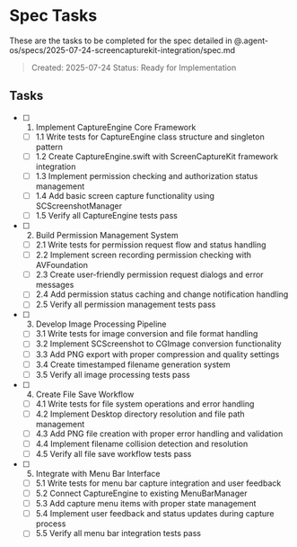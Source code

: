 # Spec Tasks

These are the tasks to be completed for the spec detailed in @.agent-os/specs/2025-07-24-screencapturekit-integration/spec.md

> Created: 2025-07-24
> Status: Ready for Implementation

## Tasks

- [ ] 1. Implement CaptureEngine Core Framework
  - [ ] 1.1 Write tests for CaptureEngine class structure and singleton pattern
  - [ ] 1.2 Create CaptureEngine.swift with ScreenCaptureKit framework integration
  - [ ] 1.3 Implement permission checking and authorization status management
  - [ ] 1.4 Add basic screen capture functionality using SCScreenshotManager
  - [ ] 1.5 Verify all CaptureEngine tests pass

- [ ] 2. Build Permission Management System
  - [ ] 2.1 Write tests for permission request flow and status handling
  - [ ] 2.2 Implement screen recording permission checking with AVFoundation
  - [ ] 2.3 Create user-friendly permission request dialogs and error messages
  - [ ] 2.4 Add permission status caching and change notification handling
  - [ ] 2.5 Verify all permission management tests pass

- [ ] 3. Develop Image Processing Pipeline
  - [ ] 3.1 Write tests for image conversion and file format handling
  - [ ] 3.2 Implement SCScreenshot to CGImage conversion functionality
  - [ ] 3.3 Add PNG export with proper compression and quality settings
  - [ ] 3.4 Create timestamped filename generation system
  - [ ] 3.5 Verify all image processing tests pass

- [ ] 4. Create File Save Workflow
  - [ ] 4.1 Write tests for file system operations and error handling
  - [ ] 4.2 Implement Desktop directory resolution and file path management
  - [ ] 4.3 Add PNG file creation with proper error handling and validation
  - [ ] 4.4 Implement filename collision detection and resolution
  - [ ] 4.5 Verify all file save workflow tests pass

- [ ] 5. Integrate with Menu Bar Interface
  - [ ] 5.1 Write tests for menu bar capture integration and user feedback
  - [ ] 5.2 Connect CaptureEngine to existing MenuBarManager
  - [ ] 5.3 Add capture menu items with proper state management
  - [ ] 5.4 Implement user feedback and status updates during capture process
  - [ ] 5.5 Verify all menu bar integration tests pass